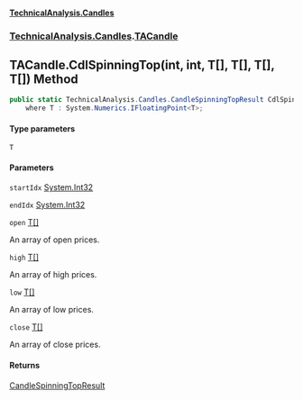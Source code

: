 #### [TechnicalAnalysis.Candles](TechnicalAnalysis.Candles.md 'TechnicalAnalysis.Candles')
### [TechnicalAnalysis.Candles](TechnicalAnalysis.Candles.md#TechnicalAnalysis.Candles 'TechnicalAnalysis.Candles').[TACandle](TACandle.md 'TechnicalAnalysis.Candles.TACandle')

## TACandle.CdlSpinningTop<T>(int, int, T[], T[], T[], T[]) Method

```csharp
public static TechnicalAnalysis.Candles.CandleSpinningTopResult CdlSpinningTop<T>(int startIdx, int endIdx, T[] open, T[] high, T[] low, T[] close)
    where T : System.Numerics.IFloatingPoint<T>;
```
#### Type parameters

<a name='TechnicalAnalysis.Candles.TACandle.CdlSpinningTop_T_(int,int,T[],T[],T[],T[]).T'></a>

`T`
#### Parameters

<a name='TechnicalAnalysis.Candles.TACandle.CdlSpinningTop_T_(int,int,T[],T[],T[],T[]).startIdx'></a>

`startIdx` [System.Int32](https://docs.microsoft.com/en-us/dotnet/api/System.Int32 'System.Int32')

<a name='TechnicalAnalysis.Candles.TACandle.CdlSpinningTop_T_(int,int,T[],T[],T[],T[]).endIdx'></a>

`endIdx` [System.Int32](https://docs.microsoft.com/en-us/dotnet/api/System.Int32 'System.Int32')

<a name='TechnicalAnalysis.Candles.TACandle.CdlSpinningTop_T_(int,int,T[],T[],T[],T[]).open'></a>

`open` [T](TACandle.CdlSpinningTop_T_(int,int,T[],T[],T[],T[]).md#TechnicalAnalysis.Candles.TACandle.CdlSpinningTop_T_(int,int,T[],T[],T[],T[]).T 'TechnicalAnalysis.Candles.TACandle.CdlSpinningTop<T>(int, int, T[], T[], T[], T[]).T')[[]](https://docs.microsoft.com/en-us/dotnet/api/System.Array 'System.Array')

An array of open prices.

<a name='TechnicalAnalysis.Candles.TACandle.CdlSpinningTop_T_(int,int,T[],T[],T[],T[]).high'></a>

`high` [T](TACandle.CdlSpinningTop_T_(int,int,T[],T[],T[],T[]).md#TechnicalAnalysis.Candles.TACandle.CdlSpinningTop_T_(int,int,T[],T[],T[],T[]).T 'TechnicalAnalysis.Candles.TACandle.CdlSpinningTop<T>(int, int, T[], T[], T[], T[]).T')[[]](https://docs.microsoft.com/en-us/dotnet/api/System.Array 'System.Array')

An array of high prices.

<a name='TechnicalAnalysis.Candles.TACandle.CdlSpinningTop_T_(int,int,T[],T[],T[],T[]).low'></a>

`low` [T](TACandle.CdlSpinningTop_T_(int,int,T[],T[],T[],T[]).md#TechnicalAnalysis.Candles.TACandle.CdlSpinningTop_T_(int,int,T[],T[],T[],T[]).T 'TechnicalAnalysis.Candles.TACandle.CdlSpinningTop<T>(int, int, T[], T[], T[], T[]).T')[[]](https://docs.microsoft.com/en-us/dotnet/api/System.Array 'System.Array')

An array of low prices.

<a name='TechnicalAnalysis.Candles.TACandle.CdlSpinningTop_T_(int,int,T[],T[],T[],T[]).close'></a>

`close` [T](TACandle.CdlSpinningTop_T_(int,int,T[],T[],T[],T[]).md#TechnicalAnalysis.Candles.TACandle.CdlSpinningTop_T_(int,int,T[],T[],T[],T[]).T 'TechnicalAnalysis.Candles.TACandle.CdlSpinningTop<T>(int, int, T[], T[], T[], T[]).T')[[]](https://docs.microsoft.com/en-us/dotnet/api/System.Array 'System.Array')

An array of close prices.

#### Returns
[CandleSpinningTopResult](CandleSpinningTopResult.md 'TechnicalAnalysis.Candles.CandleSpinningTopResult')